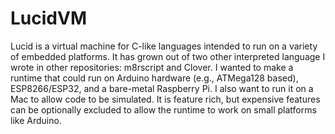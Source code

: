 # LucidVM
Lucid is a virtual machine for C-like languages intended to run on a variety of embedded platforms. It has grown out of two other interpreted language I wrote in other repositories: m8rscript and Clover. I wanted to make a runtime that could run on Arduino hardware (e.g., ATMega128 based), ESP8266/ESP32, and a bare-metal Raspberry Pi. I also want to run it on a Mac to allow code to be simulated. It is feature rich, but expensive features can be optionally excluded to allow the runtime to work on small platforms like Arduino.

